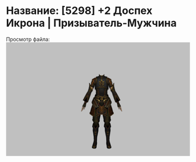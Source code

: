 # Название: [5298] +2 Доспех Икрона | Призыватель-Мужчина

Просмотр файла:
![p080024.png](p080024.png)